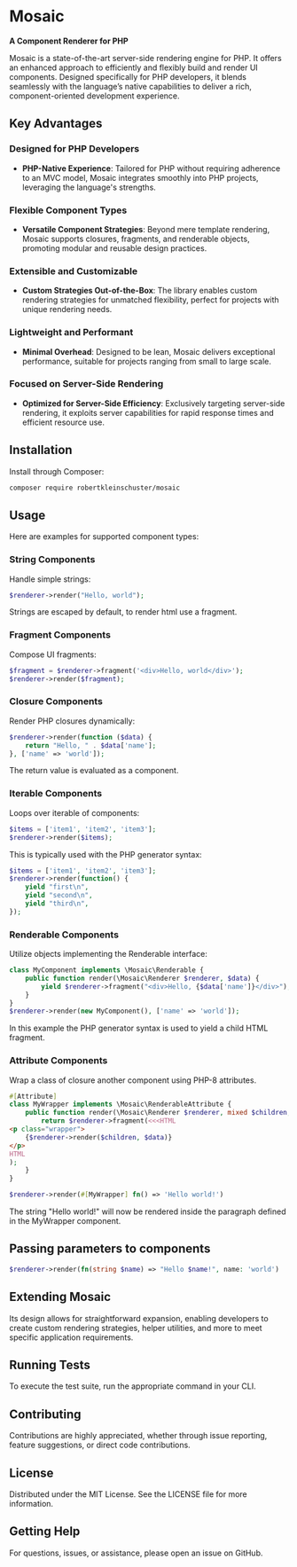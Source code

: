 # Mosaic

**A Component Renderer for PHP**

Mosaic is a state-of-the-art server-side rendering engine for PHP. It offers an enhanced approach to efficiently and flexibly build and render UI components. Designed specifically for PHP developers, it blends seamlessly with the language’s native capabilities to deliver a rich, component-oriented development experience.

## Key Advantages

### Designed for PHP Developers
- **PHP-Native Experience**: Tailored for PHP without requiring adherence to an MVC model, Mosaic integrates smoothly into PHP projects, leveraging the language's strengths.

### Flexible Component Types
- **Versatile Component Strategies**: Beyond mere template rendering, Mosaic supports closures, fragments, and renderable objects, promoting modular and reusable design practices.

### Extensible and Customizable
- **Custom Strategies Out-of-the-Box**: The library enables custom rendering strategies for unmatched flexibility, perfect for projects with unique rendering needs.

### Lightweight and Performant
- **Minimal Overhead**: Designed to be lean, Mosaic delivers exceptional performance, suitable for projects ranging from small to large scale.

### Focused on Server-Side Rendering
- **Optimized for Server-Side Efficiency**: Exclusively targeting server-side rendering, it exploits server capabilities for rapid response times and efficient resource use.

## Installation

Install through Composer:

```bash
composer require robertkleinschuster/mosaic
```

## Usage

Here are examples for supported component types:

### String Components

Handle simple strings:

```php
$renderer->render("Hello, world");
```

Strings are escaped by default, to render html use a fragment.

### Fragment Components

Compose UI fragments:

```php
$fragment = $renderer->fragment('<div>Hello, world</div>');
$renderer->render($fragment);
```

### Closure Components

Render PHP closures dynamically:

```php
$renderer->render(function ($data) {
    return "Hello, " . $data['name'];
}, ['name' => 'world']);
```

The return value is evaluated as a component.

### Iterable Components

Loops over iterable of components:

```php
$items = ['item1', 'item2', 'item3'];
$renderer->render($items);
```

This is typically used with the PHP generator syntax:

```php
$items = ['item1', 'item2', 'item3'];
$renderer->render(function() {
    yield "first\n",
    yield "second\n",
    yield "third\n",
});
```

### Renderable Components

Utilize objects implementing the Renderable interface:

```php
class MyComponent implements \Mosaic\Renderable {
    public function render(\Mosaic\Renderer $renderer, $data) {
        yield $renderer->fragment("<div>Hello, {$data['name']}</div>");
    }
}
$renderer->render(new MyComponent(), ['name' => 'world']);
```

In this example the PHP generator syntax is used to yield a child HTML fragment.

### Attribute Components
Wrap a class of closure another component using PHP-8 attributes.

```php
#[Attribute]
class MyWrapper implements \Mosaic\RenderableAttribute {
    public function render(\Mosaic\Renderer $renderer, mixed $children, mixed $data){
        return $renderer->fragment(<<<HTML
<p class="wrapper">
    {$renderer->render($children, $data)}
</p>
HTML
);
    }
}
```

```php
$renderer->render(#[MyWrapper] fn() => 'Hello world!')
```

The string "Hello world!" will now be rendered inside the paragraph defined in the MyWrapper component. 

## Passing parameters to components

```php
$renderer->render(fn(string $name) => "Hello $name!", name: 'world')
```

## Extending Mosaic

Its design allows for straightforward expansion, enabling developers to create custom rendering strategies, helper utilities, and more to meet specific application requirements.

## Running Tests

To execute the test suite, run the appropriate command in your CLI.

## Contributing

Contributions are highly appreciated, whether through issue reporting, feature suggestions, or direct code contributions.

## License

Distributed under the MIT License. See the LICENSE file for more information.

## Getting Help

For questions, issues, or assistance, please open an issue on GitHub.
